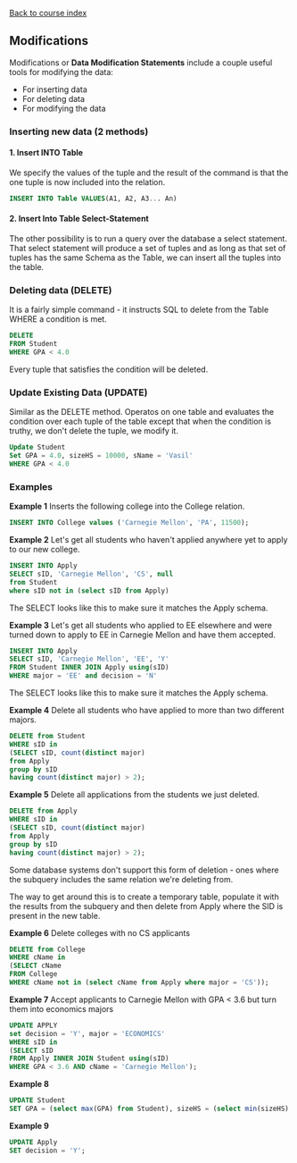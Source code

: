 [Back to course index](./index.md)

## Modifications

Modifications or **Data Modification Statements** include a couple useful tools for modifying the data:

- For inserting data
- For deleting data
- For modifying the data

### Inserting new data (2 methods)

#### 1. Insert INTO Table

We specify the values of the tuple and the result of the command is that the one tuple is now included into the relation.

```SQL
INSERT INTO Table VALUES(A1, A2, A3... An)
```

#### 2. Insert Into Table Select-Statement

The other possibility is to run a query over the database a select statement. That select statement will produce a set of tuples and as long as that set of tuples has the same Schema as the Table, we can insert all the tuples into the table.

### Deleting data (DELETE)

It is a fairly simple command - it instructs SQL to delete from the Table WHERE a condition is met.

```SQL
DELETE
FROM Student
WHERE GPA < 4.0
```

Every tuple that satisfies the condition will be deleted.

### Update Existing Data (UPDATE)

Similar as the DELETE method. Operatos on one table and evaluates the condition over each tuple of the table except that when the condition is truthy, we don't delete the tuple, we modify it.

```SQL
Update Student
Set GPA = 4.0, sizeHS = 10000, sName = 'Vasil'
WHERE GPA < 4.0
```

### Examples

**Example 1**
Inserts the following college into the College relation.

```SQL
INSERT INTO College values ('Carnegie Mellon', 'PA', 11500);
```

**Example 2**
Let's get all students who haven't applied anywhere yet to apply to our new college.

```SQL
INSERT INTO Apply
SELECT sID, 'Carnegie Mellon', 'CS', null
from Student
where sID not in (select sID from Apply)
```

The SELECT looks like this to make sure it matches the Apply schema.

**Example 3**
Let's get all students who applied to EE elsewhere and were turned down to apply to EE in Carnegie Mellon and have them accepted.

```SQL
INSERT INTO Apply
SELECT sID, 'Carnegie Mellon', 'EE', 'Y'
FROM Student INNER JOIN Apply using(sID)
WHERE major = 'EE' and decision = 'N'
```

The SELECT looks like this to make sure it matches the Apply schema.

**Example 4**
Delete all students who have applied to more than two different majors.

```SQL
DELETE from Student
WHERE sID in
(SELECT sID, count(distinct major)
from Apply
group by sID
having count(distinct major) > 2);
```

**Example 5**
Delete all applications from the students we just deleted.

```SQL
DELETE from Apply
WHERE sID in
(SELECT sID, count(distinct major)
from Apply
group by sID
having count(distinct major) > 2);
```

Some database systems don't support this form of deletion - ones where the subquery includes the same relation we're deleting from.

The way to get around this is to create a temporary table, populate it with the results from the subquery and then delete from Apply where the SID is present in the new table.

**Example 6**
Delete colleges with no CS applicants

```SQL
DELETE from College
WHERE cName in
(SELECT cName
FROM College
WHERE cName not in (select cName from Apply where major = 'CS'));
```

**Example 7**
Accept applicants to Carnegie Mellon with GPA < 3.6 but turn them into economics majors

```SQL
UPDATE APPLY
set decision = 'Y', major = 'ECONOMICS'
WHERE sID in
(SELECT sID
FROM Apply INNER JOIN Student using(sID)
WHERE GPA < 3.6 AND cName = 'Carnegie Mellon');
```

**Example 8**

```SQL
UPDATE Student
SET GPA = (select max(GPA) from Student), sizeHS = (select min(sizeHS) from Student);
```

**Example 9**

```SQL
UPDATE Apply
SET decision = 'Y';
```
